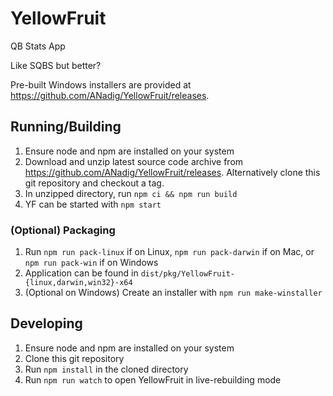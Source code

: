 # YellowFruit
QB Stats App

Like SQBS but better?

Pre-built Windows installers are provided at https://github.com/ANadig/YellowFruit/releases.

## Running/Building

1. Ensure node and npm are installed on your system
2. Download and unzip latest source code archive from https://github.com/ANadig/YellowFruit/releases. Alternatively clone this git repository and checkout a tag. 
3. In unzipped directory, run `npm ci && npm run build`  
4. YF can be started with `npm start`

### (Optional) Packaging

1. Run `npm run pack-linux` if on Linux, `npm run pack-darwin` if on Mac, or `npm run pack-win` if on Windows
2. Application can be found in `dist/pkg/YellowFruit-{linux,darwin,win32}-x64`  
3. (Optional on Windows) Create an installer with `npm run make-winstaller`

## Developing

1. Ensure node and npm are installed on your system
2. Clone this git repository  
3. Run `npm install` in the cloned directory
4. Run `npm run watch` to open YellowFruit in live-rebuilding mode 
